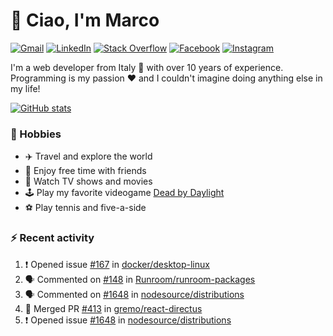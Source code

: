 # 👋 Ciao, I'm Marco

[![Gmail](https://img.shields.io/badge/Gmail-%23BB001B?style=flat-square&logo=gmail&logoColor=white)](mailto:gremo1982@gmail.com)
[![LinkedIn](https://img.shields.io/badge/LinkedIn-%230e76a8?style=flat-square&logo=linkedin)](https://www.linkedin.com/in/marco-polichetti)
[![Stack Overflow](https://img.shields.io/stackexchange/stackoverflow/r/220180?style=flat&logo=stackoverflow&label=Stack%20Overflow&color=%23F47F24)](https://stackoverflow.com/users/220180)
[![Facebook](https://img.shields.io/badge/-Facebook-%234267B2?style=flat-square&logo=facebook&logoColor=white)](https://www.facebook.com/marco.poliketti)
[![Instagram](https://img.shields.io/badge/-Instagram-%23C13584?style=flat-square&logo=instagram&logoColor=white)](https://www.instagram.com/marco.gremo)

I'm a web developer from Italy 🍕 with over 10 years of experience. Programming is my passion ❤️ and I couldn't imagine doing anything else in my life!

[![GitHub stats](https://github-readme-stats.vercel.app/api?username=gremo&show_icons=true&rank_icon=github&theme=transparent)](https://github.com/anuraghazra/github-readme-stats)

### 📅 Hobbies

- ✈️ Travel and explore the world
- 🍻 Enjoy free time with friends
- 🎥 Watch TV shows and movies
- 🕹️ Play my favorite videogame [Dead by Daylight](https://deadbydaylight.com)
- ⚽ Play tennis and five-a-side

### ⚡ Recent activity

<!--START_SECTION:activity-->
1. ❗ Opened issue [#167](https://github.com/docker/desktop-linux/issues/167) in [docker/desktop-linux](https://github.com/docker/desktop-linux)
2. 🗣 Commented on [#148](https://github.com/Runroom/runroom-packages/pull/148#issuecomment-1716215498) in [Runroom/runroom-packages](https://github.com/Runroom/runroom-packages)
3. 🗣 Commented on [#1648](https://github.com/nodesource/distributions/issues/1648#issuecomment-1705624208) in [nodesource/distributions](https://github.com/nodesource/distributions)
4. 🎉 Merged PR [#413](https://github.com/gremo/react-directus/pull/413) in [gremo/react-directus](https://github.com/gremo/react-directus)
5. ❗ Opened issue [#1648](https://github.com/nodesource/distributions/issues/1648) in [nodesource/distributions](https://github.com/nodesource/distributions)
<!--END_SECTION:activity-->
